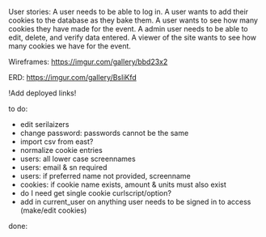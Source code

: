 User stories:
A user needs to be able to log in.
A user wants to add their cookies to the database as they bake them.
A user wants to see how many cookies they have made for the event.
A admin user needs to be able to edit, delete, and verify data entered.
A viewer of the site wants to see how many cookies we have for the event.

Wireframes: https://imgur.com/gallery/bbd23x2

ERD: https://imgur.com/gallery/BsIiKfd

!Add deployed links!

to do:
- edit serilaizers
- change password: passwords cannot be the same
- import csv from east?
- normalize cookie entries
- users: all lower case screennames
- users: email & sn required
- users: if preferred name not provided, screenname
- cookies: if cookie name exists, amount & units must also exist
- do I need get single cookie curlscript/option?
- add in current_user on anything user needs to be signed in to access (make/edit cookies)

done:
